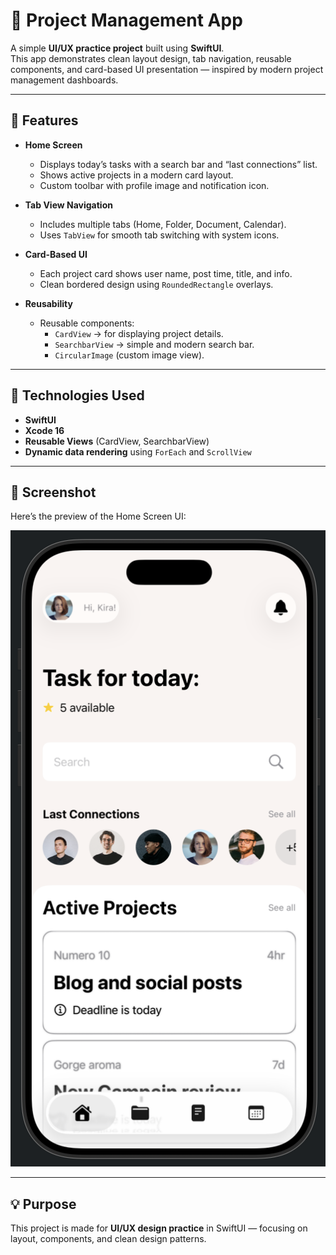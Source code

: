 # 📱 Project Management App

A simple **UI/UX practice project** built using **SwiftUI**.  
This app demonstrates clean layout design, tab navigation, reusable components, and card-based UI presentation — inspired by modern project management dashboards.

---

## 🚀 Features

- **Home Screen**
  - Displays today’s tasks with a search bar and “last connections” list.
  - Shows active projects in a modern card layout.
  - Custom toolbar with profile image and notification icon.

- **Tab View Navigation**
  - Includes multiple tabs (Home, Folder, Document, Calendar).
  - Uses `TabView` for smooth tab switching with system icons.

- **Card-Based UI**
  - Each project card shows user name, post time, title, and info.
  - Clean bordered design using `RoundedRectangle` overlays.

- **Reusability**
  - Reusable components:
    - `CardView` → for displaying project details.
    - `SearchbarView` → simple and modern search bar.
    - `CircularImage` (custom image view).

---

## 🧠 Technologies Used

- **SwiftUI**
- **Xcode 16**
- **Reusable Views** (CardView, SearchbarView)
- **Dynamic data rendering** using `ForEach` and `ScrollView`

---

## 📸 Screenshot

Here’s the preview of the Home Screen UI:

![Home Screen](screenshots/homeScreen.png)

---

## 💡 Purpose

This project is made for **UI/UX design practice** in SwiftUI — focusing on layout, components, and clean design patterns.

